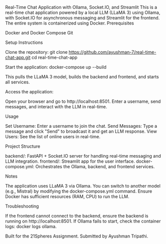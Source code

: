 Real-Time Chat Application with Ollama, Socket.IO, and Streamlit
This is a real-time chat application powered by a local LLM (LLaMA 3) using Ollama, with Socket.IO for asynchronous messaging and Streamlit for the frontend. The entire system is containerized using Docker.
Prerequisites

Docker and Docker Compose
Git

Setup Instructions

Clone the repository:
git clone https://github.com/ayushman-7/real-time-chat-app.git
cd real-time-chat-app


Start the application:
docker-compose up --build


This pulls the LLaMA 3 model, builds the backend and frontend, and starts all services.


Access the application:

Open your browser and go to http://localhost:8501.
Enter a username, send messages, and interact with the LLM in real-time.



Usage

Set Username: Enter a username to join the chat.
Send Messages: Type a message and click "Send" to broadcast it and get an LLM response.
View Users: See the list of online users in real-time.

Project Structure

backend/: FastAPI + Socket.IO server for handling real-time messaging and LLM integration.
frontend/: Streamlit app for the user interface.
docker-compose.yml: Orchestrates the Ollama, backend, and frontend services.

Notes

The application uses LLaMA 3 via Ollama. You can switch to another model (e.g., Mistral) by modifying the docker-compose.yml command.
Ensure Docker has sufficient resources (RAM, CPU) to run the LLM.

Troubleshooting

If the frontend cannot connect to the backend, ensure the backend is running on http://localhost:8501.
If Ollama fails to start, check the container logs: docker logs ollama.


Built for the 21Spheres Assignment. Submitted by Ayushman Tripathi.
